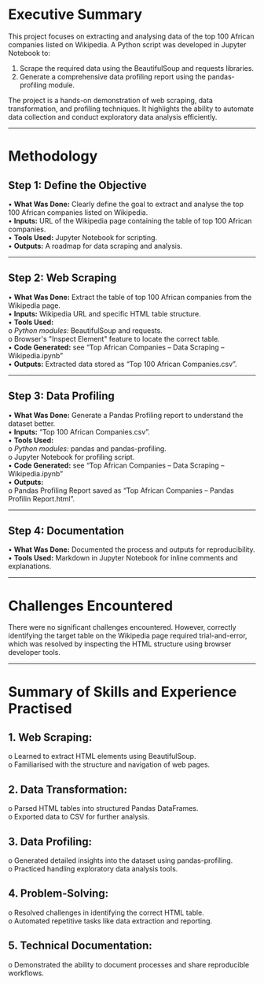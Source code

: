 # Executive Summary
This project focuses on extracting and analysing data of the top 100 African companies listed on Wikipedia. A Python script was developed in Jupyter Notebook to:<br>
1.	Scrape the required data using the BeautifulSoup and requests libraries.<br>
2.	Generate a comprehensive data profiling report using the pandas-profiling module.<br>

The project is a hands-on demonstration of web scraping, data transformation, and profiling techniques. It highlights the ability to automate data collection and conduct exploratory data analysis efficiently.
________________________________________
# Methodology
## Step 1: Define the Objective
•	**What Was Done:** Clearly define the goal to extract and analyse the top 100 African companies listed on Wikipedia.<br>
•	**Inputs:** URL of the Wikipedia page containing the table of top 100 African companies.<br>
•	**Tools Used:** Jupyter Notebook for scripting.<br>
•	**Outputs:** A roadmap for data scraping and analysis.<br>
________________________________________
## Step 2: Web Scraping
•	**What Was Done:** Extract the table of top 100 African companies from the Wikipedia page.<br>
•	**Inputs:** Wikipedia URL and specific HTML table structure.<br>
•	**Tools Used:** <br>
o	*Python modules:* BeautifulSoup and requests.<br>
o	Browser's "Inspect Element" feature to locate the correct table.<br>
•	**Code Generated:** see “Top African Companies – Data Scraping – Wikipedia.ipynb”<br>
•	**Outputs:** Extracted data stored as “Top 100 African Companies.csv”.<br>
________________________________________
## Step 3: Data Profiling
•	**What Was Done:** Generate a Pandas Profiling report to understand the dataset better.<br>
•	**Inputs:** “Top 100 African Companies.csv”.<br>
•	**Tools Used:** <br>
o	*Python modules:* pandas and pandas-profiling.<br>
o	Jupyter Notebook for profiling script.<br>
•	**Code Generated:** see “Top African Companies – Data Scraping – Wikipedia.ipynb”<br>
•	**Outputs:**<br>
o	Pandas Profiling Report saved as “Top African Companies – Pandas Profilin Report.html”.<br>
________________________________________
## Step 4: Documentation
•	**What Was Done:** Documented the process and outputs for reproducibility.<br>
•	**Tools Used:** Markdown in Jupyter Notebook for inline comments and explanations.<br>
________________________________________
# Challenges Encountered
There were no significant challenges encountered. However, correctly identifying the target table on the Wikipedia page required trial-and-error, which was resolved by inspecting the HTML structure using browser developer tools.
________________________________________
# Summary of Skills and Experience Practised
## 1.	Web Scraping: 
o	Learned to extract HTML elements using BeautifulSoup.<br>
o	Familiarised with the structure and navigation of web pages.<br>
## 2.	Data Transformation: 
o	Parsed HTML tables into structured Pandas DataFrames.<br>
o	Exported data to CSV for further analysis.<br>
## 3.	Data Profiling: 
o	Generated detailed insights into the dataset using pandas-profiling.<br>
o	Practiced handling exploratory data analysis tools.<br>
## 4.	Problem-Solving: 
o	Resolved challenges in identifying the correct HTML table.<br>
o	Automated repetitive tasks like data extraction and reporting.<br>
## 5.	Technical Documentation: 
o	Demonstrated the ability to document processes and share reproducible workflows.


